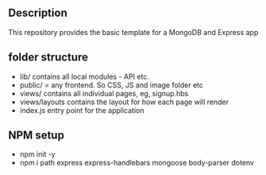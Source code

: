 ## Description ##

This repository provides the basic template for a MongoDB and Express app

## folder structure ##

- lib/ contains all local modules - API etc. 
- public/ = any frontend. So CSS, JS and image folder etc
- views/ contains all individual pages, eg, signup.hbs
- views/layouts contains the layout for how each page will render
- index.js entry point for the application


## NPM setup ##
- npm init -y
- npm i path express express-handlebars mongoose body-parser dotenv 

